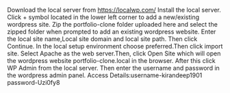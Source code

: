 Download the local server from https://localwp.com/ 
Install the local server.
Click + symbol located in the lower left corner to add a new/existing wordpress site.
Zip the portfolio-clone folder uploaded here and select the zipped folder when prompted to add an existing wordpress website.
Enter the local site name,Local site domain and local site path. Then click Continue.
In the local setup environment choose preferred.Then click import site.
Select Apache as the web server.Then, click Open Site which will open the wordpress website portfolio-clone.local in the browser. After this click WP Admin from the local server.
Then enter the username and password in the wordpress admin panel.
Access Details:username-kirandeep1901
               password-Uzi0fy8

